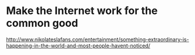 # Make the Internet work for the common good


http://www.nikolateslafans.com/entertainment/something-extraordinary-is-happening-in-the-world-and-most-people-havent-noticed/
